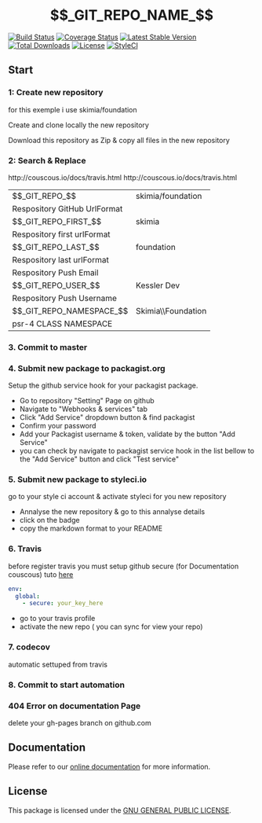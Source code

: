 # $$_GIT_REPO_NAME_$$

[![Build Status](https://img.shields.io/travis/$$_GIT_REPO_$$/master.svg?style=flat-square)](http://travis-ci.org/$$_GIT_REPO_$$)
[![Coverage Status](https://img.shields.io/codecov/c/github/$$_GIT_REPO_$$.svg?branch=master&style=flat-square)](https://codecov.io/github/$$_GIT_REPO_$$?branch=master)
[![Latest Stable Version](https://img.shields.io/packagist/v/$$_GIT_REPO_$$.svg?style=flat-square)](https://packagist.org/packages/$$_GIT_REPO_$$)
[![Total Downloads](https://img.shields.io/packagist/dt/$$_GIT_REPO_$$.svg?style=flat-square)](https://packagist.org/packages/$$_GIT_REPO_$$)
[![License](https://img.shields.io/packagist/l/$$_GIT_REPO_$$.svg?style=flat-square)](https://packagist.org/packages/$$_GIT_REPO_$$)
[![StyleCI](https://styleci.io/repos/45420482/shield)](https://styleci.io/repos/45420482)

## Start

### 1: Create new repository

for this exemple i use skimia/foundation

Create and clone locally the new repository

Download this repository as Zip & copy all files in the new repository

### 2: Search & Replace

<table>

<tr>
  <td>$$_GIT_REPO_$$</td>
  <td>skimia/foundation</td>
</tr>
<tr>
  <td colspan="2">
  Respository GitHub UrlFormat
  </td>
</tr>

<tr>
  <td>$$_GIT_REPO_FIRST_$$</td>
  <td>skimia</td>
</tr>
<tr>
  <td colspan="2">Respository first urlFormat</td>
</tr>

<tr>
  <td>$$_GIT_REPO_LAST_$$</td>
  <td>foundation</td>
</tr>
<tr>
  <td colspan="2">Respository last urlFormat</td>
</tr>


<tr>http://couscous.io/docs/travis.html
</tr>
<tr>
  <td colspan="2">Respository Push Email</td>
</tr>
<tr>
  <td>$$_GIT_REPO_USER_$$</td>
  <td>Kessler Dev</td>
</tr>
<tr>
  <td colspan="2">Respository Push Username</td>
</tr>


<tr>http://couscous.io/docs/travis.html
</tr>
<tr>
  <td>$$_GIT_REPO_NAMESPACE_$$</td>
  <td>Skimia\\Foundation</td>
</tr>
<tr>
  <td colspan="2">psr-4 CLASS NAMESPACE</td>
</tr>

</table>


### 3. Commit to master

### 4. Submit new package to packagist.org

Setup the github service hook for your packagist package.

- Go to repository "Setting" Page on github
- Navigate to "Webhooks & services" tab
- Click "Add Service" dropdown button & find packagist
- Confirm your password
- Add your Packagist username & token, validate by the button "Add Service"
- you can check by navigate to packagist service hook in the list bellow to the "Add Service" button and click "Test service"

### 5. Submit new package to styleci.io

go to your style ci account & activate styleci for you new repository

- Annalyse the new repository & go to this annalyse details
- click on the badge
- copy the markdown format to your README

### 6. Travis

before register travis you must setup github secure (for Documentation couscous)
tuto [here](http://couscous.io/docs/travis.html)

```yaml
env:
  global:
    - secure: your_key_here
```

- go to your travis profile
- activate the new repo ( you can sync for view your repo)

### 7. codecov

automatic settuped from travis


### 8. Commit to start automation

### 404 Error on documentation Page

delete your gh-pages branch on github.com



## Documentation

Please refer to our [online documentation](http://$$_GIT_REPO_FIRST_$$.github.io/$$_GIT_REPO_LAST_$$/) for more information.

## License

This package is licensed under the [GNU GENERAL PUBLIC LICENSE](LICENSE).
